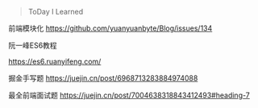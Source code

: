 > ToDay I Learned 

前端模块化
<a>https://github.com/yuanyuanbyte/Blog/issues/134</a>

阮一峰ES6教程

<a>https://es6.ruanyifeng.com/<a/>

掘金手写题
https://juejin.cn/post/6968713283884974088

最全前端面试题
https://juejin.cn/post/7004638318843412493#heading-7